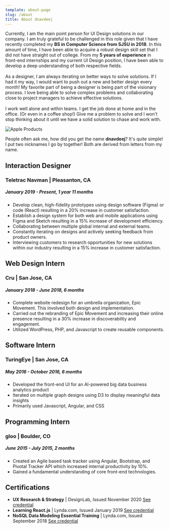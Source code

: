 ```yaml
---
template: about-page
slug: /about
title: About dnavdeej
---
```

Currently, I am the main point person for UI Design solutions in our company. I am truly grateful to be challenged in this role given that I have recently completed my **BS in Computer Science from SJSU in 2018**. In this amount of time, I have been able to acquire a robust design skill set that I did not have straight out of college. From my **5 years of experience** in front-end internships and my current UI Design position, I have been able to develop a deep understanding of both respective fields.\
\
As a designer, I am always iterating on better ways to solve solutions. If I had it my way, I would want to push out a new and better design every month! My favorite part of being a designer is being part of the visionary process. I love being able to solve complex problems and collaborating close to project managers to achieve effective solutions.\
\
I work well alone and within teams. I get the job done at home and in the office. (Or even in a coffee shop!) Give me a problem to solve and I won't stop thinking about it until we have a solid solution to chase and work with.

![Apple Products](/assets/resumeplasticassets.png " ")

People often ask me, how did you get the name **dnavdeej**? It's quite simple! I put two nicknames I go by together! Both are derived from letters from my name.

## Interaction Designer

### Teletrac Navman | Pleasanton, CA

##### January 2019 - Present, 1 year 11 months

* Develop clean, high-fidelity prototypes using design software (Figma) or code (React) resulting in a 20% increase in customer satisfaction.
* Establish a design system for both web and mobile applications using Figma and Sketch resulting in a 15% increase of development efficiency.
* Collaborating between multiple global internal and external teams.
* Constantly iterating on designs and actively seeking feedback from product owners.
* Interviewing customers to research opportunities for new solutions within our industry resulting in a 15% increase in customer satisfaction. 

## Web Design Intern

### Cru | San Jose, CA

##### January 2018 - June 2018, 6 months

* Complete website redesign for an umbrella organization, Epic Movement. This involved both design and implementation.
* Carried out the rebranding of Epic Movement and increasing their online presence resulting in a 30% increase in discoverability and engagement.
* Utilized WordPress, PHP, and Javascript to create reusable components.

## Software Intern

### TuringEye | San Jose, CA

##### May 2016 - October 2016, 6 months

* Developed the front-end UI for an AI-powered big data business analytics product
* Iterated on multiple graph designs using D3 to display meaningful data insights
* Primarily used Javascript, Angular, and CSS

## Programming Intern

### gloo | Boulder, CO

##### June 2015 - July 2015, 2 months

* Created an Agile based task tracker using Angular, Bootstrap, and Pivotal Tracker API which increased internal productivity by 10%.
* Gained a fundamental understanding of core front-end technologies.

## Certifications

* **UX Research & Strategy** | DesignLab, Issued November 2020 [See credential](https://trydesignlab.com/certificates/ux-research-strategy/dnavdeej/)
* **Learning React.js** | Lynda.com, Issued January 2019 [See credential](http://www.lynda.com/React-js-tutorials/Learning-React-js/800214-2.html)
* **NoSQL Data Modeling Essential Training** | Lynda.com, Issued September 2018 [See credential](http://www.lynda.com/NoSQL-tutorials/NoSQL-Data-Modeling-Essential-Training/667381-2.html)